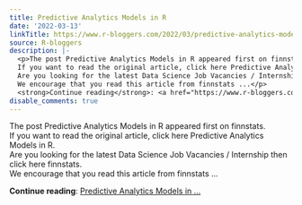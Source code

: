 ```yaml
---
title: Predictive Analytics Models in R
date: '2022-03-13'
linkTitle: https://www.r-bloggers.com/2022/03/predictive-analytics-models-in-r/
source: R-bloggers
description: |-
  <p>The post Predictive Analytics Models in R appeared first on finnstats.<br />
  If you want to read the original article, click here Predictive Analytics Models in R.<br />
  Are you looking for the latest Data Science Job Vacancies / Internship then click here finnstats.<br />
  We encourage that you read this article from finnstats ...</p>
  <strong>Continue reading</strong>: <a href="https://www.r-bloggers.com/2022/03/predictive-analytics-models-in-r/">Predictive Analytics Models in ...
disable_comments: true
---
```

<p>The post Predictive Analytics Models in R appeared first on finnstats.<br />
If you want to read the original article, click here Predictive Analytics Models in R.<br />
Are you looking for the latest Data Science Job Vacancies / Internship then click here finnstats.<br />
We encourage that you read this article from finnstats ...</p>
<strong>Continue reading</strong>: <a href="https://www.r-bloggers.com/2022/03/predictive-analytics-models-in-r/">Predictive Analytics Models in ...